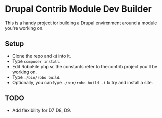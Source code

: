Drupal Contrib Module Dev Builder
=================================

This is a handy project for building a Drupal environment around a module you're
working on.

Setup
-----

* Clone the repo and `cd` into it.
* Type `composer install`.
* Edit RoboFile.php so the constants refer to the contrib project you'll be working on.
* Type `./bin/robo build`.
* Optionally, you can type `./bin/robo build -i` to try and install a site.

TODO
----

* Add flexibility for D7, D8, D9.
